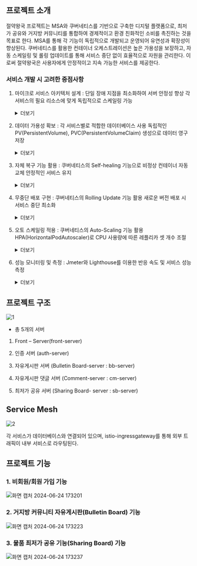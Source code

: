 ## 프로젝트 소개
절약왕국 프로젝트는 MSA와 쿠버네티스를 기반으로 구축한 디지털 플랫폼으로, 최저가 공유와 거지방 커뮤니티를 통합하여 경제적이고 환경 친화적인 소비를 촉진하는 것을 목표로 한다. MSA를 통해 각 기능이 독립적으로 개발되고 운영되어 유연성과 확장성이 향상된다. 쿠버네티스를 활용한 컨테이너 오케스트레이션은 높은 가용성을 보장하고, 자동 스케일링 및 롤링 업데이트를 통해 서비스 중단 없이 효율적으로 자원을 관리한다. 이로써 절약왕국은 사용자에게 안정적이고 지속 가능한 서비스를 제공한다.



### 서비스 개발 시 고려한 중점사항
1. 마이크로 서비스 아키텍처 설계 : 
단일 장애 지점을 최소화하여 서버 안정성 향상
각 서비스의 필요 리소스에 맞게 독립적으로 스케일링 가능
    <details>
    <summary>더보기</summary>

    <!--summary 아래 빈칸 공백 두고 내용을 적는공간-->
   
    ![화면 캡처 2024-06-24 175551](https://github.com/rndudals/MSA_Project/assets/102203336/7efd482c-ed0c-48a5-88cb-1ffa40a639b2)
   
     - Kubernetes 클러스터를 활용하여 애플리케이션을 배포하고 관리합니다. 
     - 클러스터는 마스터 노드 1개와 워커 노드 2개로 이루어져 있으며, 이를 통해 애플리케이션의 배포, 확장, 관리, 복구 등의 오케스트레이션을 자동화합니다. 


    ![화면 캡처 2024-06-24 175609](https://github.com/rndudals/MSA_Project/assets/102203336/f947125c-458d-4589-97f8-2903bf678f32)
   
    - 클러스터의 전체 파드 목록을 보여줍니다. 
    </details>

3. 데이터 가용성 확보 : 
각 서비스별로 적합한 데이터베이스 사용
독립적인 PV(PersistentVolume), PVC(PersistentVolumeClaim) 생성으로 데이터 영구 저장
    <details>
    <summary>더보기</summary>

    <!--summary 아래 빈칸 공백 두고 내용을 적는공간-->
    ![화면 캡처 2024-06-24 175337](https://github.com/rndudals/MSA_Project/assets/102203336/f1dd8b5c-ec83-4c57-994f-6d19761c3b3a)


    - 데이터의 영속성 보장과 유연한 스토리지 할당을 위해 Persistent Volume (PV)과 Persistent Volume Claim (PVC)를 사용했습니다. 
    - 이를 통해 애플리케이션 재시작 시에도 데이터를 안전하게 유지하고, 필요한 스토리지를 동적으로 요청할 수 있습니다. 

    </details>
    
4. 자체 복구 기능 활용 : 
쿠버네티스의 Self-healing 기능으로 비정상 컨테이너 자동 교체
안정적인 서비스 유지

    <details>
    <summary>더보기</summary>

    <!--summary 아래 빈칸 공백 두고 내용을 적는공간-->
    ![화면 캡처 2024-06-24 175146](https://github.com/rndudals/MSA_Project/assets/102203336/6423d8ac-c628-4df5-9476-832ff83c6f65)

    - initialDelaySeconds: 컨테이너가 시작된 후 처음 상태 확인을 시작하기 전 대기 시간을 60초로 설정했습니다. 
    - periodSeconds: 상태 확인 주기는 30초로 설정했습니다.  
    - 이 설정을 통해 Kubernetes는 컨테이너가 비정상적인 상태일 때 자동으로 재시작하여 서비스의 가용성과 안정성을 보장합니다.

    </details>
    
5. 무중단 배포 구현 : 
쿠버네티스의 Rolling Update 기능 활용
새로운 버전 배포 시 서비스 중단 최소화 

    <details>
    <summary>더보기</summary>

    <!--summary 아래 빈칸 공백 두고 내용을 적는공간-->
    ![화면 캡처 2024-06-24 180926](https://github.com/rndudals/MSA_Project/assets/102203336/df3b372e-90a1-49f6-94fe-0203cabf6fe5)

   
    - RollingUpdate: Deployment의 업데이트 전략으로 롤링 업데이트를 사용함을 지정합니다.
    - maxUnavailable: 업데이트 과정에서 최대 몇 개의 파드가 동시에 중단될 수 있는지를 지정합니다. 여기서는 1개 파드가 중단될 수 있음을 의미합니다. 
    - maxSurge: 업데이트 과정에서 최대 몇 개의 파드를 추가로 생성할 수 있는지를 지정합니다. 여기서는 1개 파드를 추가로 생성할 수 있음을 의미합니다. 
    - 이렇게 하면 서비스 중단을 최소화하면서 새로운 버전으로 안전하게 업데이트할 수 있습니다. 

    </details>
    
7. 오토 스케일링 적용 : 
쿠버네티스의 Auto-Scaling 기능 활용
HPA(HorizontalPodAutoscaler)로 CPU 사용량에 따른 레플리카 셋 개수 조절

    <details>
    <summary>더보기</summary>

    <!--summary 아래 빈칸 공백 두고 내용을 적는공간-->
    ![화면 캡처 2024-06-24 180405](https://github.com/rndudals/MSA_Project/assets/102203336/0e72631c-efcd-4ded-adbd-4972e42a423b)

    - Kubernetes 클러스터에서 자동 스케일링을 구현했습니다. 이 설정을 통해 파드 수는 부하에 따라 자동으로 조정됩니다.
    - 최소 파드 수는 3개, 최대 파드 수는 50개로 제한되며, CPU 사용률이 평균 50%가 되도록 파드 수를 조정합니다.
    - 이를 통해 애플리케이션의 부하에 따라 효율적인 리소스 사용이 보장됩니다.
  
    ![화면 캡처 2024-06-24 180548](https://github.com/rndudals/MSA_Project/assets/102203336/068d04d6-cc8d-427a-ad24-20a41d3bfad1)

    - HPA가 CPU 사용률에 따라 Replicas수를 조정하는 과정 입니다.
    - 부하가 증가할 때 Replicas 수가 늘어납니다.
    </details>
    
8. 성능 모니터링 및 측정 : 
Jmeter와 Lighthouse를 이용한 반응 속도 및 서비스 성능 측정

    <details>
    <summary>더보기</summary>

    <!--summary 아래 빈칸 공백 두고 내용을 적는공간-->
    ![화면 캡처 2024-06-24 180741](https://github.com/rndudals/MSA_Project/assets/102203336/683dce72-59dd-4cef-9cf4-6439635779a9)
    - 초당 500명이 동시 접속했을 때의 성능 테스트 결과입니다. 

    </details>
    




## 프로젝트 구조
![1](https://github.com/rndudals/MSA_Project/assets/102203336/b9c01d9c-2061-469c-a398-a8078146407d)

- 총 5개의 서버
1. Front – Server(front-server)

2. 인증 서버 (auth-server)

3. 자유게시판 서버 (Bulletin Board-server : bb-server)

4. 자유게시판 댓글 서버 (Comment-server : cm-server)

5. 최저가 공유 서버 (Sharing Board- server : sb-server)



## Service Mesh
![2](https://github.com/rndudals/MSA_Project/assets/102203336/5a8390f2-6f1b-4edd-a76f-1119ed963d04)

각 서비스가 데이터베이스와 연결되어 있으며, istio-ingressgateway를 통해 외부 트래픽이 내부 서비스로 라우팅된다. 





## 프로젝트 기능

### 1. 비회원/회원 가입 기능
![화면 캡처 2024-06-24 173201](https://github.com/rndudals/MSA_Project/assets/102203336/6380a198-a280-4471-972c-1fbc974a2eca)


### 2. 거지방 커뮤니티 자유게시판(Bulletin Board) 기능
![화면 캡처 2024-06-24 173223](https://github.com/rndudals/MSA_Project/assets/102203336/08220c47-1f9f-460e-a3f2-ff6cb10b8cfc)


### 3. 물품 최저가 공유 기능(Sharing Board) 기능
![화면 캡처 2024-06-24 173237](https://github.com/rndudals/MSA_Project/assets/102203336/6ec1a5aa-2edd-459b-a095-b800002ccb95)


